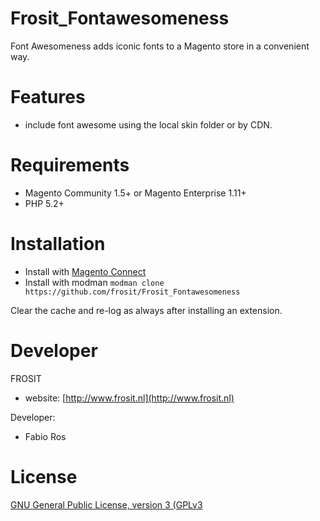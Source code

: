Frosit_Fontawesomeness
======================

Font Awesomeness adds iconic fonts to a Magento store in a convenient way.

# Features

* include font awesome using the local skin folder or by CDN.

# Requirements

* Magento Community 1.5+ or Magento Enterprise 1.11+
* PHP 5.2+

# Installation

* Install with [Magento Connect](https://www.magentocommerce.com/magento-connect/font-awesomeness.html)
* Install with modman `modman clone https://github.com/frosit/Frosit_Fontawesomeness`

Clear the cache and re-log as always after installing an extension.

# Developer

FROSIT

* website: [http://www.frosit.nl](http://www.frosit.nl)

Developer:

* Fabio Ros 

# License

[GNU General Public License, version 3 (GPLv3](http://opensource.org/licenses/gpl-3.0)

